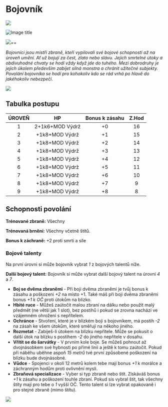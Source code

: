 # Bojovník

<img src="/assets/sep_line.png"/>

![Image title](/assets/OW/classes/Fighter.png)

<img src="/assets/sep_line.png"/>==

*Bojovníci jsou mistři zbraně, kteří vypilovali své bojové schopnosti až na úroveň umění. Ať už bojují za čest, zlato nebo slávu. Jejich smrtelné útoky a obdivuhodné chvaty se hodí vždy když jde do tuhého. Mezi dobrodruhy je jejich úkolem především zabíjet silná monstra a chránit užitečné subjekty. Povolání bojovníka se hodí pro kohokoliv kdo se rád vrhá po hlavě do jakéhokoliv nebezpečí.*

<img src="/assets/sep_line.png"/>

## Tabulka postupu

| ÚROVEŇ |       HP        | Bonus k zásahu | Z.Hod |
| :----: | :-------------: | :------------: | :---: |
|   1    | 2+1k6+MOD Výdrž |       +0       |  16   |
|   2    | +1k8+MOD Výdrž  |       +1       |  15   |
|   3    | +1k8+MOD Výdrž  |       +2       |  14   |
|   4    | +1k8+MOD Výdrž  |       +3       |  13   |
|   5    | +1k8+MOD Výdrž  |       +4       |  12   |
|   6    | +1k8+MOD Výdrž  |       +5       |  11   |
|   7    | +1k8+MOD Výdrž  |       +6       |  10   |
|   8    | +1k8+MOD Výdrž  |       +7       |   9   |
|   9    | +1k8+MOD Výdrž  |       +8       |   8   |

## Schopnosti povolání

**Trénované zbraně:** Všechny 

**Trénovaná brnění:** Všechny včetně štítů.

**Bonus k záchraně:** +2 proti smrti a síle

### Bojové talenty

Na první úrovni si může bojovník vybrat *1* z bojových talentů níže.

**Další bojový talent:** Bojovník si může vybrat další bojový talent na úrovni *4* a *7*.

- **Boj se dvěma zbraněmi** - Při boji dvěma zbraněmi je tvůj bonus k zásahu a poškozeni *+2* na místo +1. Také máš při boji dvěma zbraněmi bonus *+1 k OČ* proti útokům na blízko.
- **Hbité ruce** - Můžeš zaútočit malou zbraní na dálku nebo použít malý předmět (ne větší jak 1 slot), bez postihů i pokud se zrovna nachází ve vzájemném ohrožení s nepřítelem.
- **Ochránce** - Stvoření, které je v blízkém boji s bojovníkem, má postih *-2* na zásah ke všem útokům, které směřují na někoho jiného.
- **Rozmetat** - Zabiješ-li útokem na blízku nepřítele. Může se pokusit o další útok na blízku s postihem *-2* do jiného nepřítele v dosahu.
- **Vřítit se do šarvátky** - V prvním kole boje. Se můžeš pohnout až dvojnásobkem své hybnosti po přímé linii a ještě k tomu zaútočit. Pokud při náběhu uběhne aspoň *15 metrů* tvé první způsobené poškození na blízku bude dvojnásobné.
- **Vůdce** - Spojenci v okolí 12 metrů kolem tebe mají bonus *+1* k morálce a záchranným hodům proti ovlivnění mysli.
- **Zbraňová specializace** - Vyber si typ zbraně nebo štít. Získáváš bonus *+1* k zásahu a poškození touhle zbraní. Pokud sis vybral štít, tak všechny štíty mají pro tebe o *1* vyšší OČ. Tento talent si lze vybrat opakovaně i pro stejné zbraně (mimo štítu). 

<img src="/assets/sep_line.png"/>
